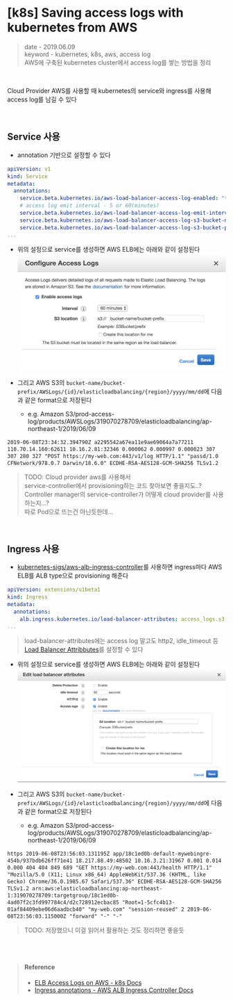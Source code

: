 # [k8s] Saving access logs with kubernetes from AWS
> date - 2019.06.09  
> keyword - kubernetes, k8s, aws, access log  
> AWS에 구축된 kubernetes cluster에서 access log를 쌓는 방법을 정리

<br>

Cloud Provider AWS를 사용할 때 kubernetes의 service와 ingress를 사용해 access log를 남길 수 있다

<br>

## Service 사용
* annotation 기반으로 설정할 수 있다

```yaml
apiVersion: v1
kind: Service
metadata:
  annotations:
    service.beta.kubernetes.io/aws-load-balancer-access-log-enabled: "true"
    # access log emit interval - 5 or 60(minutes)
    service.beta.kubernetes.io/aws-load-balancer-access-log-emit-interval: "60"
    service.beta.kubernetes.io/aws-load-balancer-access-log-s3-bucket-name: "bucket-name"
    service.beta.kubernetes.io/aws-load-balancer-access-log-s3-bucket-prefix: "bucket-prefix"
...
```

* 위의 설정으로 service를 생성하면 AWS ELB에는 아래와 같이 설정된다
![Service Access Log](./images/service_access_log.png)

* 그리고 AWS S3의 `bucket-name/bucket-prefix/AWSLogs/{id}/elasticloadbalancing/{region}/yyyy/mm/dd`에 다음과 같은 format으로 저장된다
  * e.g. Amazon S3/prod-access-log/products/AWSLogs/319070278709/elasticloadbalancing/ap-northeast-1/2019/06/09

```
2019-06-08T23:34:32.394790Z a2295542a67ea11e9ae69064a7a77211 110.70.14.160:62611 10.16.2.81:32346 0.000062 0.000997 0.000023 307 307 280 327 "POST https://my-web.com:443/v1/log HTTP/1.1" "passd/1.0 CFNetwork/978.0.7 Darwin/18.6.0" ECDHE-RSA-AES128-GCM-SHA256 TLSv1.2
```

> TODO: Cloud provider aws를 사용해서  
> service-controller에서 provisioning하는 코드 찾아보면 좋을지도..?  
> Controller manager의 service-controller가 어떻게 cloud provider를 사용하는지…?  
> 따로 Pod으로 뜨는건 아닌듯한데...


<br>

## Ingress 사용
* [kubernetes-sigs/aws-alb-ingress-controller](https://github.com/kubernetes-sigs/aws-alb-ingress-controller/)를 사용하면 ingress마다 AWS ELB를 ALB type으로 provisioning 해준다

```yaml
apiVersion: extensions/v1beta1
kind: Ingress
metadata:
  annotations:
    alb.ingress.kubernetes.io/load-balancer-attributes: access_logs.s3.enabled=true,access_logs.s3.bucket=bucket-name,access_logs.s3.prefix=bucket-prefix
...
```

> load-balancer-attributes에는 access log 말고도 http2, idle_timeout 등 [Load Balancer Attribbutes](https://docs.aws.amazon.com/elasticloadbalancing/latest/APIReference/API_LoadBalancerAttribute.html)를 설정할 수 있다

* 위의 설정으로 service를 생성하면 AWS ELB에는 아래와 같이 설정된다
![Ingress Access Log](./images/ingress_access_log.png)

* 그리고 AWS S3의 `bucket-name/bucket-prefix/AWSLogs/{id}/elasticloadbalancing/{region}/yyyy/mm/dd`에 다음과 같은 format으로 저장된다
  * e.g. Amazon S3/prod-access-log/products/AWSLogs/319070278709/elasticloadbalancing/ap-northeast-1/2019/06/09

```
https 2019-06-08T23:56:03.131195Z app/18c1ed0b-default-mywebingre-454b/937bdb626ff71e41 18.217.88.49:48502 10.16.3.21:31967 0.001 0.014 0.000 404 404 849 689 "GET https://my-web.com:443/health HTTP/1.1" "Mozilla/5.0 (X11; Linux x86_64) AppleWebKit/537.36 (KHTML, like Gecko) Chrome/36.0.1985.67 Safari/537.36" ECDHE-RSA-AES128-GCM-SHA256 TLSv1.2 arn:aws:elasticloadbalancing:ap-northeast-1:319070278709:targetgroup/18c1ed0b-4ad07f2c3fd997784c4/d2c728912ecbac85 "Root=1-5cfc4b13-01af84409ebe06d6aadbcb40" "my-web.com" "session-reused" 2 2019-06-08T23:56:03.115000Z "forward" "-" "-"
```

> TODO: 저장했으니 이걸 읽어서 활용하는 것도 정리하면 좋을듯

<br><br>

> #### Reference
> * [ELB Access Logs on AWS - k8s Docs](https://kubernetes.io/docs/concepts/services-networking/#elb-access-logs-on-aws)
> * [Ingress annotations - AWS ALB Ingress Controller Docs](https://kubernetes-sigs.github.io/aws-alb-ingress-controller/guide/ingress/annotation/#custom-attributes)
